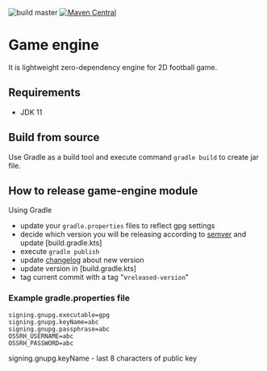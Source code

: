 ![build master](https://github.com/lipinskipawel/game-engine/actions/workflows/build.yml/badge.svg)
[![Maven Central](https://maven-badges.herokuapp.com/maven-central/com.github.lipinskipawel/game-engine/badge.svg)](https://maven-badges.herokuapp.com/maven-central/com.github.lipinskipawel/game-engine)

# Game engine

It is lightweight zero-dependency engine for 2D football game.

## Requirements

- JDK 11

## Build from source

Use Gradle as a build tool and execute command `gradle build` to create jar file.

## How to release game-engine module

Using Gradle

- update your `gradle.properties` files to reflect gpg settings
- decide which version you will be releasing according to [semver] and update [build.gradle.kts]
- execute `gradle publish`
- update [changelog] about new version
- update version in [build.gradle.kts]
- tag current commit with a tag "v`released-version`"

[semver]: https://semver.org
[changelog]: CHANGELOG.md

### Example gradle.properties file

```
signing.gnupg.executable=gpg
signing.gnupg.keyName=abc
signing.gnupg.passphrase=abc
OSSRH_USERNAME=abc
OSSRH_PASSWORD=abc
```

signing.gnupg.keyName - last 8 characters of public key
